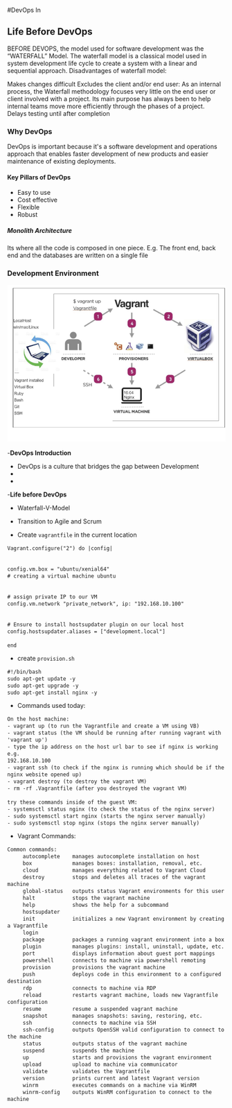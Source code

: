 #DevOps In
## Life Before DevOps
BEFORE DEVOPS, the model used for software development was the “WATERFALL” Model. The waterfall model is a classical model used in system development life cycle to create a system with a linear and sequential approach. Disadvantages of waterfall model:

Makes changes difficult
Excludes the client and/or end user: As an internal process, the Waterfall methodology focuses very little on the end user or client involved with a project. Its main purpose has always been to help internal teams move more efficiently through the phases of a project.
Delays testing until after completion
### Why DevOps
DevOps is important because it's a software development and operations approach that enables faster development of new products and easier maintenance of existing deployments.
#### Key Pillars of DevOps
- Easy to use
- Cost effective
- Flexible
- Robust
##### Monolith Architecture
Its where all the code is composed in one piece. E.g. The front end, back end and the databases are written on a single file



### Development Environment
![](images/dev-env.png)

-**DevOps Introduction**
- DevOps is a culture that bridges the gap between Development
-
-
-**Life before DevOps**
- Waterfall-V-Model
- Transition to Agile and Scrum

- Create `vagrantfile` in the current location
```
Vagrant.configure("2") do |config|


config.vm.box = "ubuntu/xenial64"
# creating a virtual machine ubuntu


# assign private IP to our VM
config.vm.network "private_network", ip: "192.168.10.100"


# Ensure to install hostsupdater plugin on our local host
config.hostsupdater.aliases = ["development.local"]

end

```
- create `provision.sh` 
```
#!/bin/bash
sudo apt-get update -y
sudo apt-get upgrade -y
sudo apt-get install nginx -y
```
- Commands used today:
```
On the host machine:
- vagrant up (to run the Vagrantfile and create a VM using VB)
- vagrant status (the VM should be running after running vagrant with 'vagrant up')
- type the ip address on the host url bar to see if nginx is working e.g. 
192.168.10.100
- vagrant ssh (to check if the nginx is running which should be if the nginx website opened up)
- vagrant destroy (to destroy the vagrant VM)
- rm -rf .Vagrantfile (after you destroyed the vagrant VM)

try these commands inside of the guest VM:
- systemsctl status nginx (to check the status of the nginx server)
- sudo systemsctl start nginx (starts the nginx server manually)
- sudo systemsctl stop nginx (stops the nginx server manually)
```

- Vagrant Commands:
```
Common commands:
     autocomplete    manages autocomplete installation on host
     box             manages boxes: installation, removal, etc.
     cloud           manages everything related to Vagrant Cloud
     destroy         stops and deletes all traces of the vagrant machine
     global-status   outputs status Vagrant environments for this user
     halt            stops the vagrant machine
     help            shows the help for a subcommand
     hostsupdater
     init            initializes a new Vagrant environment by creating a Vagrantfile
     login
     package         packages a running vagrant environment into a box
     plugin          manages plugins: install, uninstall, update, etc.
     port            displays information about guest port mappings
     powershell      connects to machine via powershell remoting
     provision       provisions the vagrant machine
     push            deploys code in this environment to a configured destination
     rdp             connects to machine via RDP
     reload          restarts vagrant machine, loads new Vagrantfile configuration
     resume          resume a suspended vagrant machine
     snapshot        manages snapshots: saving, restoring, etc.
     ssh             connects to machine via SSH
     ssh-config      outputs OpenSSH valid configuration to connect to the machine
     status          outputs status of the vagrant machine
     suspend         suspends the machine
     up              starts and provisions the vagrant environment
     upload          upload to machine via communicator
     validate        validates the Vagrantfile
     version         prints current and latest Vagrant version
     winrm           executes commands on a machine via WinRM
     winrm-config    outputs WinRM configuration to connect to the machine
```

